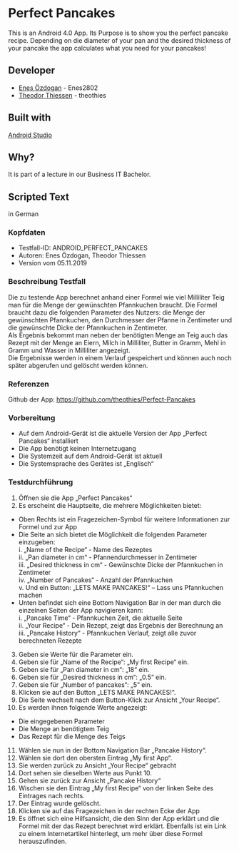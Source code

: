 # Perfect Pancakes

This is an Android 4.0 App. Its Purpose is to show you the perfect pancake recipe.
Depending on die diameter of your pan and the desired thickness of your pancake the app calculates what you need for your pancakes!

## Developer

* [Enes Özdogan](https://github.com/Enes2802) - Enes2802
* [Theodor Thiessen](https://github.com/theothies) - theothies

## Built with

[Android Studio](https://developer.android.com/studio)

## Why?

It is part of a lecture in our Business IT Bachelor.

## Scripted Text
in German
### Kopfdaten
* Testfall-ID: ANDROID_PERFECT_PANCAKES
* Autoren: Enes Özdogan, Theodor Thiessen
* Version vom 05.11.2019

### Beschreibung Testfall
Die zu testende App berechnet anhand einer Formel wie viel Milliliter Teig man für die Menge der gewünschten Pfannkuchen braucht. Die Formel braucht dazu die folgenden Parameter des Nutzers: die Menge der gewünschten Pfannkuchen, den Durchmesser der Pfanne in Zentimeter und die gewünschte Dicke der Pfannkuchen in Zentimeter.  
Als Ergebnis bekommt man neben der benötigten Menge an Teig auch das Rezept mit der Menge an Eiern, Milch in Milliliter, Butter in Gramm, Mehl in Gramm und Wasser in Milliliter angezeigt.  
Die Ergebnisse werden in einem Verlauf gespeichert und können auch noch später abgerufen und gelöscht werden können.

### Referenzen
Github der App: https://github.com/theothies/Perfect-Pancakes

### Vorbereitung
* Auf dem Android-Gerät ist die aktuelle Version der App „Perfect Pancakes“ installiert
* Die App benötigt keinen Internetzugang
* Die Systemzeit auf dem Android-Gerät ist aktuell
* Die Systemsprache des Gerätes ist „Englisch“

### Testdurchführung
1.	Öffnen sie die App „Perfect Pancakes“
2.	Es erscheint die Hauptseite, die mehrere Möglichkeiten bietet:
 *	Oben Rechts ist ein Fragezeichen-Symbol für weitere Informationen zur Formel und zur App
 *	Die Seite an sich bietet die Möglichkeit die folgenden Parameter einzugeben:  
    i.	„Name of the Recipe“ - Name des Rezeptes  
    ii.	„Pan diameter in cm“ - Pfannendurchmesser in Zentimeter  
    iii.	„Desired thickness in cm“ - Gewünschte Dicke der Pfannkuchen in Zentimeter  
    iv.	„Number of Pancakes“ - Anzahl der Pfannkuchen  
    v.	Und ein Button: „LETS MAKE PANCAKES!“ – Lass uns Pfannkuchen machen  
 *	Unten befindet sich eine Bottom Navigation Bar in der man durch die einzelnen Seiten der App navigieren kann:  
    i.	„Pancake Time“ - Pfannkuchen Zeit, die aktuelle Seite  
    ii.	„Your Recipe“ - Dein Rezept, zeigt das Ergebnis der Berechnung an   
    iii.	„Pancake History“ - Pfannkuchen Verlauf, zeigt alle zuvor berechneten Rezepte  
3.	Geben sie Werte für die Parameter ein.
4.	Geben sie für „Name of the Recipe“: „My first Recipe“ ein.
5.	Geben sie für „Pan diameter in cm“: „18“ ein.
6.	Geben sie für „Desired thickness in cm“: „0.5“ ein.
7.	Geben sie für „Number of pancakes“: „5“ ein.
8.	Klicken sie auf den Button „LETS MAKE PANCAKES!“.
9.	Die Seite wechselt nach dem Button-Klick zur Ansicht „Your Recipe“.
10.	Es werden ihnen folgende Werte angezeigt:
  *	Die eingegebenen Parameter
  *	Die Menge an benötigtem Teig
  *	Das Rezept für die Menge des Teigs
11.	Wählen sie nun in der Bottom Navigation Bar „Pancake History“.
12.	Wählen sie dort den obersten Eintrag „My first App“.
13.	Sie werden zurück zu Ansicht „Your Recipe“ gebracht
14.	Dort sehen sie dieselben Werte aus Punkt 10.
15.	Gehen sie zurück zur Ansicht „Pancake History“
16.	Wischen sie den Eintrag „My first Recipe“ von der linken Seite des Eintrages nach rechts.
17.	Der Eintrag wurde gelöscht.
18.	Klicken sie auf das Fragezeichen in der rechten Ecke der App
19.	Es öffnet sich eine Hilfsansicht, die den Sinn der App erklärt und die Formel mit der das Rezept berechnet wird erklärt. Ebenfalls ist ein Link zu einem Internetartikel hinterlegt, um mehr über diese Formel herauszufinden.
